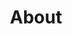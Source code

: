 ---
layout: design-system
group: resources

title: About    

description: This will be the landing page and introduction to our Design Systems page.
---
